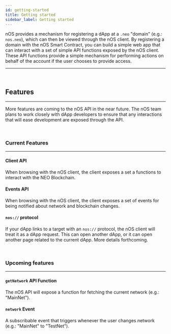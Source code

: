 ```yaml
---
id: getting-started
title: Getting started
sidebar_label: Getting started
---
```



nOS provides a mechanism for registering a dApp at a `.neo` "domain" (e.g.: `nos.neo`), which can
then be viewed through the nOS client.  By registering a domain with the nOS Smart Contract, you can
build a simple web app that can interact with a set of simple API functions exposed by the nOS
client. These API functions provide a simple mechanism for performing actions on behalf of the
account if the user chooses to provide access.

---


&nbsp;


## Features
---
More features are coming to the nOS API in the near future. The nOS team plans to work closely with
dApp developers to ensure that any interactions that will ease development are exposed through the
API.

&nbsp;

### Current Features
---
#### Client API
When browsing with the nOS client, the client exposes a set a functions to interact with the NEO
Blockchain.

#### Events API
When browsing with the nOS client, the client exposes a set of events for being notified about
network and blockchain changes.

#### `nos://` protocol
If your dApp links to a target with an `nos://` protocol, the nOS client will treat it as a dApp
request.  This can open another dApp, or it can open another page related to the current dApp.
More details forthcoming.

&nbsp;

### Upcoming features
---
#### `getNetwork` API Function
The nOS API will expose a function for fetching the current network (e.g.: "MainNet").

#### `network` Event
A subscribable event that triggers whenever the user changes network (e.g.: "MainNet" to "TestNet").